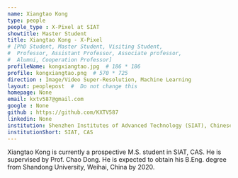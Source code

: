 ```yaml
---
name: Xiangtao Kong
type: people
people_type : X-Pixel at SIAT
showtitle: Master Student
title: Xiangtao Kong - X-Pixel
# [PhD Student, Master Student, Visiting Student,
#  Professor, Assistant Professor, Associate professor,
#  Alumni, Cooperation Professor]
profileName: kongxiangtao.jpg  # 186 * 186
profile: kongxiangtao.png  # 570 * 725
direction : Image/Video Super-Resolution, Machine Learning
layout: peoplepost  #  Do not change this
homepage: None
email: kxtv587@gmail.com
google : None
github : https://github.com/KXTV587
linkedin: None
institution: Shenzhen Institutes of Advanced Technology (SIAT), Chinese Academy of Sciences (CAS)
institutionShort: SIAT, CAS
---
```


Xiangtao Kong is currently a prospective M.S. student in SIAT, CAS. He is supervised by Prof. Chao Dong. He is expected to obtain his B.Eng. degree from Shandong University, Weihai, China by 2020.



 

